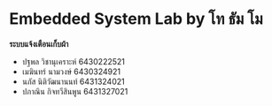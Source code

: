 # Embedded System Lab by โท ธัม โม
**ระบบแจ้งเตือนเก็บผ้า**
- ปฐพล วิชานุเคราะห์ 6430222521
- เมฆินทร์ นามวงษ์ 6430324921
- นภัส นิติวัฒนานนท์ 6431324021
- ปภาณิน กิจทวีสินพูน 6431327021
